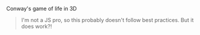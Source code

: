 


Conway's game of life in 3D


> I'm not a JS pro, so this probably doesn't follow best practices.
> But it does work?!




